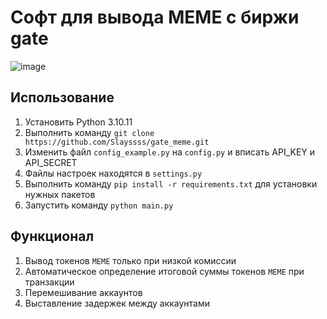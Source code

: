 # Софт для вывода MEME с биржи gate
![image](https://github.com/Slayssss/gate_meme/assets/65529374/7ec0643a-acdb-4530-a2cd-141a5e39c01c)

## Использование
1. Установить Python 3.10.11
2. Выполнить команду `git clone https://github.com/Slayssss/gate_meme.git`
3. Изменить файл `config_example.py` на `config.py` и вписать API_KEY и API_SECRET
4. Файлы настроек находятся в `settings.py`
5. Выполнить команду `pip install -r requirements.txt` для установки нужных пакетов
6. Запустить команду `python main.py`

## Функционал
1. Вывод токенов `MEME` только при низкой комиссии
2. Автоматическое определение итоговой суммы токенов `MEME` при транзакции
3. Перемешивание аккаунтов
4. Выставление задержек между аккаунтами
